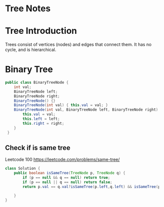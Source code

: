 # Tree Notes 


# Tree Introduction
Trees consist of vertices (nodes) and edges that connect them. It has no cycle, and is hierarchical.



# Binary Tree

```java
public class BinaryTreeNode {
    int val;
    BinaryTreeNode left;
    BinaryTreeNode right;
    BinaryTreeNode() {}
    BinaryTreeNode(int val) { this.val = val; }
    BinaryTreeNode(int val, BinaryTreeNode left, BinaryTreeNode right) {
        this.val = val;
        this.left = left;
        this.right = right;
    }
 }
```



## Check if is same tree

Leetcode 100
https://leetcode.com/problems/same-tree/

```java
class Solution {
    public boolean isSameTree(TreeNode p, TreeNode q) {
        if (p == null && q == null) return true;
        if (p == null || q == null) return false;
        return p.val == q.val?isSameTree(p.left,q.left) && isSameTree(p.right,q.right):false;

    }
}
```




